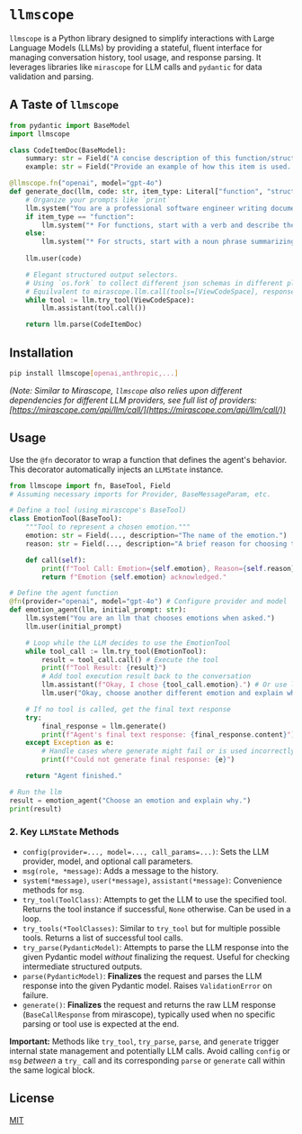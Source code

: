 # `llmscope`

`llmscope` is a Python library designed to simplify interactions with Large Language Models (LLMs) by providing a stateful, fluent interface for managing conversation history, tool usage, and response parsing. It leverages libraries like `mirascope` for LLM calls and `pydantic` for data validation and parsing.

## A Taste of `llmscope`

```python
from pydantic import BaseModel
import llmscope

class CodeItemDoc(BaseModel):
    summary: str = Field("A concise description of this function/struct/enum... ")
    example: str = Field("Provide an example of how this item is used. ")

@llmscope.fn("openai", model="gpt-4o")
def generate_doc(llm, code: str, item_type: Literal["function", "struct"]) -> CodeItemDoc:
    # Organize your prompts like `print`
    llm.system("You are a professional software engineer writing documentation. ")
    if item_type == "function":
        llm.system("* For functions, start with a verb and describe the functionality.")
    else:
        llm.system("* For structs, start with a noun phrase summarizing this type.")
    
    llm.user(code)

    # Elegant structured output selectors.
    # Using `os.fork` to collect different json schemas in different places.
    # Equilvalent to mirascope.llm.call(tools=[ViewCodeSpace], response_model=CodeItemDoc).
    while tool := llm.try_tool(ViewCodeSpace):
        llm.assistant(tool.call())

    return llm.parse(CodeItemDoc) 
```


## Installation

```bash
pip install llmscope[openai,anthropic,...] 
```
*(Note: Similar to Mirascope, `llmscope` also relies upon different dependencies for different LLM providers, see full list of providers: [https://mirascope.com/api/llm/call/](https://mirascope.com/api/llm/call/))*

## Usage

Use the `@fn` decorator to wrap a function that defines the agent's behavior. This decorator automatically injects an `LLMState` instance.

```python
from llmscope import fn, BaseTool, Field
# Assuming necessary imports for Provider, BaseMessageParam, etc.

# Define a tool (using mirascope's BaseTool)
class EmotionTool(BaseTool):
    """Tool to represent a chosen emotion."""
    emotion: str = Field(..., description="The name of the emotion.")
    reason: str = Field(..., description="A brief reason for choosing this emotion.")

    def call(self):
        print(f"Tool Call: Emotion={self.emotion}, Reason={self.reason}")
        return f"Emotion {self.emotion} acknowledged."

# Define the agent function
@fn(provider="openai", model="gpt-4o") # Configure provider and model
def emotion_agent(llm, initial_prompt: str):
    llm.system("You are an llm that chooses emotions when asked.")
    llm.user(initial_prompt)

    # Loop while the LLM decides to use the EmotionTool
    while tool_call := llm.try_tool(EmotionTool):
        result = tool_call.call() # Execute the tool
        print(f"Tool Result: {result}")
        # Add tool execution result back to the conversation
        llm.assistant(f"Okay, I chose {tool_call.emotion}.") # Or use llm.tool(tool_call=..., content=result) with mirascope
        llm.user("Okay, choose another different emotion and explain why.")

    # If no tool is called, get the final text response
    try:
        final_response = llm.generate()
        print(f"Agent's final text response: {final_response.content}")
    except Exception as e:
        # Handle cases where generate might fail or is used incorrectly (e.g., after try_parse)
        print(f"Could not generate final response: {e}")

    return "Agent finished."

# Run the llm
result = emotion_agent("Choose an emotion and explain why.")
print(result)
```

### 2. Key `LLMState` Methods

*   `config(provider=..., model=..., call_params=...)`: Sets the LLM provider, model, and optional call parameters.
*   `msg(role, *message)`: Adds a message to the history.
*   `system(*message)`, `user(*message)`, `assistant(*message)`: Convenience methods for `msg`.
*   `try_tool(ToolClass)`: Attempts to get the LLM to use the specified tool. Returns the tool instance if successful, `None` otherwise. Can be used in a loop.
*   `try_tools(*ToolClasses)`: Similar to `try_tool` but for multiple possible tools. Returns a list of successful tool calls.
*   `try_parse(PydanticModel)`: Attempts to parse the LLM response into the given Pydantic model *without* finalizing the request. Useful for checking intermediate structured outputs.
*   `parse(PydanticModel)`: **Finalizes** the request and parses the LLM response into the given Pydantic model. Raises `ValidationError` on failure.
*   `generate()`: **Finalizes** the request and returns the raw LLM response (`BaseCallResponse` from mirascope), typically used when no specific parsing or tool use is expected at the end.

**Important:** Methods like `try_tool`, `try_parse`, `parse`, and `generate` trigger internal state management and potentially LLM calls. Avoid calling `config` or `msg` *between* a `try_` call and its corresponding `parse` or `generate` call within the same logical block.



## License

[MIT](https://mit-license.org/)
